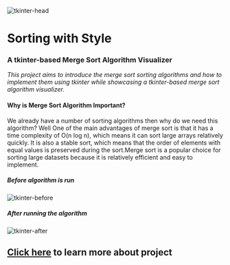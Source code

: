 ![tkinter-head](https://github.com/CatastrophistUser/tkinter-merge-visualizer/assets/93388196/47709c72-1adb-43ca-aa78-56e692fdeabd)

# Sorting with Style
### A tkinter-based Merge Sort Algorithm Visualizer

*This project aims to introduce the merge sort sorting algorithms and how to implement them using tkinter while showcasing a tkinter-based merge sort algorithm visualizer.*

#### Why is Merge Sort Algorithm Important?
We already have a number of sorting algorithms then why do we need this algorithm?
Well One of the main advantages of merge sort is that it has a time complexity of O(n log n), which means it can sort large arrays relatively quickly. It is also a stable sort, which means that the order of elements with equal values is preserved during the sort.Merge sort is a popular choice for sorting large datasets because it is relatively efficient and easy to implement.


##### Before algorithm is run

![tkinter-before](https://github.com/CatastrophistUser/tkinter-merge-visualizer/assets/93388196/560095a3-f26b-46b9-9cf4-6f7eeb7d3c77)


##### After running the algorithm

![tkinter-after](https://github.com/CatastrophistUser/tkinter-merge-visualizer/assets/93388196/0833bed6-723c-4a61-802a-fd290972c943)


## [Click here](decktop.us/Fr4aXYlw1) to learn more about project

